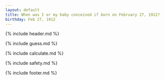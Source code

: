 ```yaml
---
layout: default
title: When was I or my baby conceived if born on February 27, 1912?
birthday: Feb 27, 1912
---
```


{% include header.md %}

{% include guess.md %}

{% include calculate.md %}

{% include safety.md %}

{% include footer.md %}



